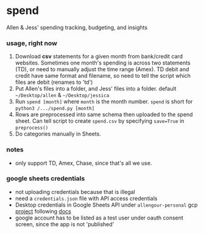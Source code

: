 # spend

Allen & Jess' spending tracking, budgeting, and insights

### usage, right now
1. Download **csv** statements for a given month from bank/credit card websites. 
Sometimes one month's spending is across two statements (TD), or need to 
manually adjust the time range (Amex). TD debit and credit have same format and 
filename, so need to tell the script which files are debit (renames to 'td')
2. Put Allen's files into a folder, and Jess' files into a folder. default 
`~/Desktop/allen` & `~/Desktop/jessica`
3. Run `spend [month]` where `month` is the month number. `spend` is short for 
`python3 /.../spend.py [month]`
4. Rows are preprocessed into same schema then uploaded to the spend sheet. Can
tell script to create `spend.csv` by specifying `save=True` in `preprocess()`
5. Do categories manually in Sheets.

### notes
- only support TD, Amex, Chase, since that's all we use.

### google sheets credentials
- not uploading credentials because that is illegal
- need a `credentials.json` file with API access credentials
- Desktop credentials in Google Sheets API under `allengour-personal` gcp
[project](https://console.cloud.google.com/apis/credentials?project=allengour-personal)
following [docs](https://developers.google.com/workspace/guides/create-credentials#desktop-app)
- google account has to be listed as a test user under oauth consent screen,
since the app is not 'published'
